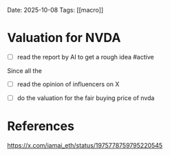 Date: 2025-10-08
Tags: [[macro]]

# Valuation for NVDA

- [ ] read the report by AI to get a rough idea #active

Since all the 


- [ ] read the opinion of influencers on X


- [ ] do the valuation for the fair buying price of nvda




# References
https://x.com/iamai_eth/status/1975778759795220545